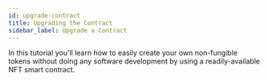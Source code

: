 ```yaml
---
id: upgrade-contract
title: Upgrading the Contract
sidebar_label: Upgrade a Contract
---
```


In this tutorial you'll learn how to easily create your own non-fungible tokens without doing any software development by using a readily-available NFT smart contract.
